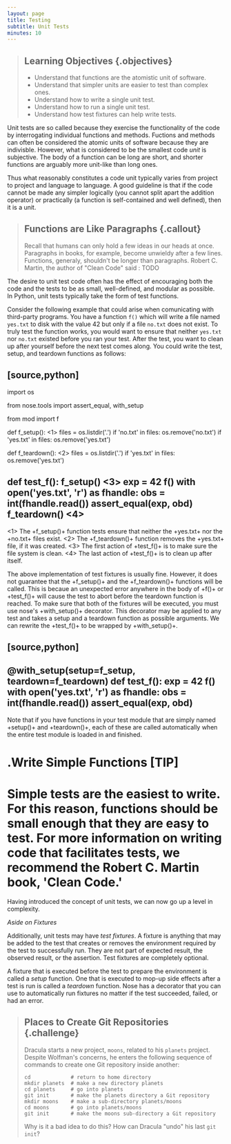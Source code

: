 ```yaml
---
layout: page
title: Testing
subtitle: Unit Tests
minutes: 10
---
```

> ## Learning Objectives {.objectives}
> 
> *   Understand that functions are the atomistic unit of software.
> *   Understand that simpler units are easier to test than complex ones.
> *   Understand how to write a single unit test.
> *   Understand how to run a single unit test.
> *   Understand how test fixtures can help write tests.

Unit tests are so called because they exercise the functionality of the code by
interrogating individual functions and methods. Fuctions and methods can often
be considered the atomic units of software because they are indivisble.
However, what is considered to be the smallest code _unit_ is subjective. The
body of a function can be long are short, and shorter functions are arguably
more unit-like than long ones.

Thus what reasonably constitutes a code unit typically varies from project to
project and language to language.  A good guideline is that if the code cannot
be made any simpler logically (you cannot split apart the addition operator) or
practically (a function is self-contained and well defined), then it is a unit. 

> ## Functions are Like Paragraphs {.callout}
> Recall that humans can only hold a few ideas in our heads at once. Paragraphs
> in books, for example, become unwieldy after a few lines. Functions, generaly,
> shouldn't be longer than paragraphs.
> Robert C. Martin, the author of "Clean Code" said : TODO

The desire to unit test code often has the effect of encouraging both the
code and the tests to be as small, well-defined, and modular as possible.  
In Python, unit tests typically take the form of test functions.

Consider the following example that could arise when comunicating with
third-party programs. You have a function `f()` which will write a file
named `yes.txt`
to disk with the value 42 but only if a file `no.txt` does not exist. To truly
test the function works, you would want to ensure that neither `yes.txt` nor
`no.txt` existed before you ran your test. After the test, you want to clean
up after yourself before the next test comes along.  You could write the
test, setup, and teardown functions as follows:

[source,python]
---------------
import os

from nose.tools import assert_equal, with_setup

from mod import f

def f_setup(): <1>
    files = os.listdir('.')
    if 'no.txt' in files:
        os.remove('no.txt')
    if 'yes.txt' in files:
        os.remove('yes.txt')

def f_teardown(): <2>
    files = os.listdir('.')
    if 'yes.txt' in files:
        os.remove('yes.txt')

def test_f():
    f_setup() <3>
    exp = 42
    f()
    with open('yes.txt', 'r') as fhandle:
        obs = int(fhandle.read())
    assert_equal(exp, obd)
    f_teardown() <4>
---------------
<1> The +f_setup()+ function tests ensure that neither the +yes.txt+ nor
    the +no.txt+ files exist.
<2> The +f_teardown()+ function removes the +yes.txt+ file, if it was created.
<3> The first action of +test_f()+ is to make sure the file system is clean.
<4> The last action of +test_f()+ is to clean up after itself.

The above implementation of test fixtures is usually fine.  However, it does
not guarantee that the
+f_setup()+ and the +f_teardown()+ functions will be called. This is becaue an
unexpected error anywhere in the body of +f()+ or +test_f()+ will cause the
test to abort before the teardown function is reached.
To make sure that both of the fixtures will be executed, you must use nose's
+with_setup()+ decorator. This decorator may be applied to any test
and takes a setup and a teardown function as possible arguments. We can rewrite the
+test_f()+ to be wrapped by +with_setup()+.


[source,python]
---------------
@with_setup(setup=f_setup, teardown=f_teardown)
def test_f():
    exp = 42
    f()
    with open('yes.txt', 'r') as fhandle:
        obs = int(fhandle.read())
    assert_equal(exp, obd)
---------------

Note that if you have functions in your test module that are simply named
+setup()+ and +teardown()+, each of these are called automatically when the
entire test module is loaded in and finished.

.Write Simple Functions
[TIP]
====
Simple tests are the easiest to write. For this reason, functions should be
small enough that they are easy to test. For more information on writing
code that facilitates tests, we recommend the Robert C. Martin book, 'Clean
Code.'
====

Having introduced the concept of unit tests, we can now go up a level in
complexity.


*Aside on Fixtures*

Additionally, unit tests may have
_test fixtures_.  A fixture is anything that may be added to the test
that creates or removes the environment required by the test to
successfully run.  They are not
part of expected result, the observed result, or the assertion.  Test
fixtures are completely optional.

A fixture that is executed before the test to prepare the environment
is called a _setup_ function. One that is executed to mop-up side effects
after a test is run is called a _teardown_ function.  Nose has a decorator that
you can use to automatically run fixtures no matter if the test succeeded,
failed, or had an error.


> ## Places to Create Git Repositories {.challenge}
>
> Dracula starts a new project, `moons`, related to his `planets` project.
> Despite Wolfman's concerns, he enters the following sequence of commands to
> create one Git repository inside another:
> 
> ~~~ {.bash}
> cd             # return to home directory
> mkdir planets  # make a new directory planets
> cd planets     # go into planets
> git init       # make the planets directory a Git repository
> mkdir moons    # make a sub-directory planets/moons
> cd moons       # go into planets/moons
> git init       # make the moons sub-directory a Git repository
> ~~~
> 
> Why is it a bad idea to do this?
> How can Dracula "undo" his last `git init`?
